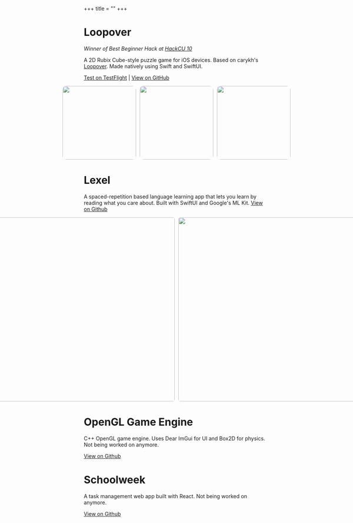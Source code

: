 +++
title = ""
+++


# Loopover
*Winner of Best Beginner Hack at [HackCU 10](https://devpost.com/software/loopover)*

A 2D Rubix Cube-style puzzle game for iOS devices. Based on carykh's [Loopover](https://openprocessing.org/sketch/580366/). Made natively using Swift and SwiftUI.

[Test on TestFlight](https://testflight.apple.com/join/kLgqbCBJ) |
[View on GitHub](https://github.com/enzottic/loopover-ios)

<!-- insert image -->
<div style="display: flex; align-items: center; justify-content: center; gap: 10px;">
    <img src="/loopover.jpeg" width="200" style="border-radius: 10px;">
    <img src="/loopover2.PNG" width="200" style="border-radius: 10px;">
    <img src="/loopover3.PNG" width="200" style="border-radius: 10px;">
</div>

# Lexel
A spaced-repetition based language learning app that lets you learn by reading what you care about. Built with SwiftUI and Google's ML Kit.
[View on Github](https://github.com/typicel/Lexel)

<div style="display: flex; align-items: center; justify-content: center; gap: 10px;">
    <img src="/lexel1.jpeg" width="500" style="border-radius: 5px;">
    <img src="/lexel2.jpeg" width="500" style="border-radius: 5px;">
</div>


# OpenGL Game Engine
C++ OpenGL game engine. Uses Dear ImGui for UI and Box2D for physics. Not being worked on anymore.

[View on Github](https://github.com/enzottic/opengl-game)


# Schoolweek
A task management web app built with React. Not being worked on anymore.

[View on Github](https://github.com/enzottic/schoolweek) 